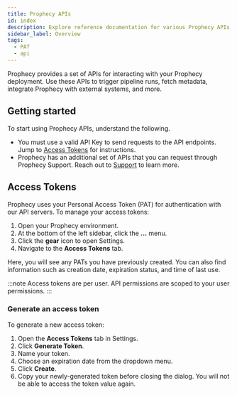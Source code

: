 ```yaml
---
title: Prophecy APIs
id: index
description: Explore reference documentation for various Prophecy APIs
sidebar_label: Overview
tags:
  - PAT
  - api
---
```


Prophecy provides a set of APIs for interacting with your Prophecy deployment. Use these APIs to trigger pipeline runs, fetch metadata, integrate Prophecy with external systems, and more.

## Getting started

To start using Prophecy APIs, understand the following.

- You must use a valid API Key to send requests to the API endpoints. Jump to [Access Tokens](#access-tokens) for instructions.
- Prophecy has an additional set of APIs that you can request through Prophecy Support. Reach out to [Support](mailto:support@prophecy.io) to learn more.

## Access Tokens

Prophecy uses your Personal Access Token (PAT) for authentication with our API servers. To manage your access tokens:

1. Open your Prophecy environment.
1. At the bottom of the left sidebar, click the **...** menu.
1. Click the **gear** icon to open Settings.
1. Navigate to the **Access Tokens** tab.

Here, you will see any PATs you have previously created. You can also find information such as creation date, expiration status, and time of last use.

:::note
Access tokens are per user. API permissions are scoped to your user permissions.
:::

### Generate an access token

To generate a new access token:

1. Open the **Access Tokens** tab in Settings.
1. Click **Generate Token**.
1. Name your token.
1. Choose an expiration date from the dropdown menu.
1. Click **Create**.
1. Copy your newly-generated token before closing the dialog. You will not be able to access the token value again.
